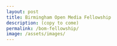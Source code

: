 ```yaml
---
layout: post
title: Birmingham Open Media Fellowship
description: (copy to come)
permalink: /bom-fellowship/
image: /assets/images/
---
```

